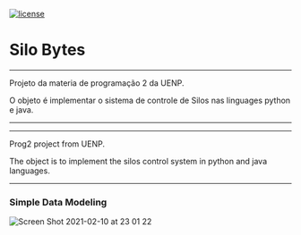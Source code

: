 [![license](https://img.shields.io/github/license/lfvilella/silo-bytes.svg)](https://github.com/lfvilella/silo-bytes/blob/main/LICENSE)
# Silo Bytes

---
Projeto da materia de programação 2 da UENP.

O objeto é implementar o sistema de controle de Silos nas linguages python e java.

---
---
Prog2 project from UENP.

The object is to implement the silos control system in python and java languages.

---


### Simple Data Modeling

![Screen Shot 2021-02-10 at 23 01 22](https://user-images.githubusercontent.com/45940140/107595602-ebaadb00-6bf3-11eb-9351-9e77bd002421.png)
